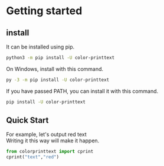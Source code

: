 # Getting started
## install
It can be installed using pip.
```sh
python3 -m pip install -U color-printtext
```
On Windows, install with this command.
```sh
py -3 -m pip install -U color-printtext
```
If you have passed PATH, you can install it with this command.
```sh
pip install -U color-printtext
```
## Quick Start
For example, let's output red text<br>
Writing it this way will make it happen.
```py
from colorprinttext import cprint
cprint("text","red")
```